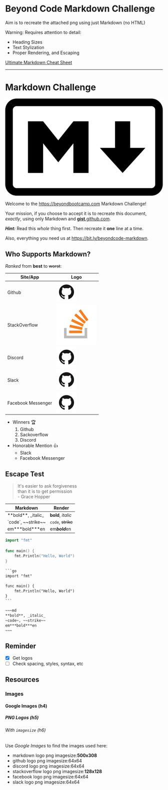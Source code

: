 # Beyond Code Markdown Challenge

Aim is to recreate the attached png using just Markdown (no HTML)

Warning: Requires attention to detail:

- Heading Sizes
- Text Stylization
- Proper Rendering, and Escaping

[Ultimate Markdown Cheat Sheet](https://github.com/BeyondCodeBootcamp/beyondcodebootcamp/blob/main/001-Markdown-Cheat-Sheet.md)

---

# Markdown Challenge

![Markdown logo](640px-Markdown-mark.svg.png)

Welcome to the <https://beyondbootcamp.com> Markdown Challenge!

Your mission, if you choose to accept it is to recreate this document, *exactly*, using only Markdown and [__gist__.github.com](gist.github.com).

__*Hint:*__ Read this *whole* thing first. Then recreate it __one__ line at a time.

Also, everything you need us at <https://bit.ly/beyondcode-markdown>.

## Who Supports Markdown?

*Ranked* from **best** to ~~worst~~:

|Site/App           |Logo |
|-------------------|-------------------------------------|
|Github             |![Github logo](github-4242369951.png)|
|StackOverflow      |![SO logo](128px-Stack_Overflow_icon.svg.png)|
|Discord            |![Github logo](github-4242369951.png)|
|Slack              |![Github logo](github-4242369951.png)|
|Facebook Messenger |![Github logo](github-4242369951.png)|

- Winners :trophy:
  1. Github
  2. Sackoverflow
  3. Discord
- Honorable Mention :+1:
  - Slack
  - Facebook Messenger

## Escape Test

> It's easier to ask forgiveness \
> than it is to get permission  
> \- Grace Hopper

|**Markdown**|**Render**|
|-|-|
|\*\*bold\*\*, \_italic\_|**bold**, _italic_|
|\`code\`, \~\~strike\~\~|`code`, ~~strike~~|
|em\*\*\*bold\*\*\*en|em***bold***en|

```go
import "fmt"

func main() {
    fmt.Println("Hello, World")
}
```

````text
```go
import "fmt"

func main() {
    fmt.Println("Hello, World")
}
```
````

````text
~~~md
**bold**, _italic_  
~code~, ~~strike~~  
em***bold***en  
~~~
````

## Reminder

- [x] Get logos  
- [ ] Check spacing, styles, syntax, etc

## Resources

### Images

#### Google Images (h4)

##### PNG Logos (h5)

###### With `imagesize` (h6)

Use _Google Images_ to find the images used here:

- markdown logo png imagesize:**500x308**
- github logo png imagesize:64x64
- discord logo png imagesize:64x64
- stackoverflow logo png imagesize:**128x128**
- facebook logo png imagesize:64x64
- slack logo png imagesize:64x64